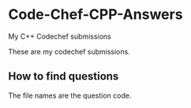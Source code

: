 # Code-Chef-CPP-Answers
My C++ Codechef submissions

These are my codechef submissions.

## How to find questions
The file names are the question code.

